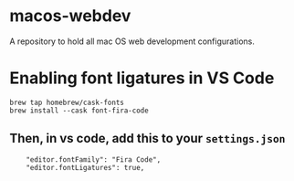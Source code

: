 # macos-webdev
A repository to hold all mac OS web development configurations.

# Enabling font ligatures in VS Code
```
brew tap homebrew/cask-fonts
brew install --cask font-fira-code
```
## Then, in vs code, add this to your `settings.json`
```
    "editor.fontFamily": "Fira Code", 
    "editor.fontLigatures": true,
```
